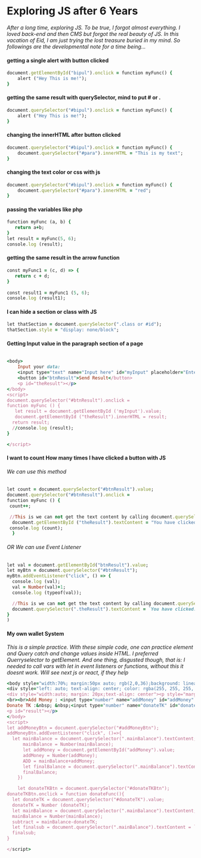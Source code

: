 #                            Exploring JS after 6 Years
*After a long time, exploring JS. To be true, I forgot almost everything. I loved back-end and then CMS but forgot the real beauty of JS. In this vacation of Eid, I am just trying the lost treasure buried in my mind. So followings are the developmental note for a time being...*

#### getting a single alert with button clicked
```ruby
document.getElementById("bipul").onclick = function myFunc() {
    alert ("Hey This is me!");
} 
```

#### getting the same result with querySelector, mind to put # or .
``` ruby
document.querySelector("#bipul").onclick = function myFunc() {
    alert ("Hey This is me!");
}
```
#### changing the innerHTML after button clicked
```ruby
document.querySelector("#bipul").onclick = function myFunc() {
    document.querySelector("#para").innerHTML = "This is my text";
}
```
#### changing the text color or css with js
```ruby
document.querySelector("#bipul").onclick = function myFunc() {
    document.querySelector("#para").innerHTML = "red";
}
```
#### passing the variables like php
```ruby
function myFunc (a, b) {
   return a+b;
}
let result = myFunc(5, 6);
console.log (result);
```
#### getting the same result in the arrow function 
```ruby
const myFunc1 = (c, d) => {
   return c + d;
}
 
const result1 = myFunc1 (5, 6);
console.log (result1); 
```
#### I can hide a section or class with JS
```ruby
let thatSection = document.querySelector(".class or #id");
thatSection.style = "display: none/block";

 ```
#### Getting Input value in the paragraph section of a page
```ruby

<body>
    Input your data: 
    <input type="text" name="Input here" id="myInput" placeholder="Enter your data here">
    <button id="btnResult">Send Result</button>
    <p id="theResult"></p>
</body>
<script>
document.querySelector("#btnResult").onclick = 
function myFunc () {
   let result = document.getElementById ('myInput').value;
   document.getElementById ("theResult").innerHTML = result;
  return result; 
  //console.log (result);
}

</script>
```


#### I want to count How many times I have clicked a button with JS
###### We can use this method 
```ruby
let count = document.querySelector("#btnResult").value;
document.querySelector("#btnResult").onclick = 
function myFunc () {
 count++;

 //This is we can not get the text content by calling document.querySelector(".theResult").textContent outside the function
  document.getElementById ("theResult").textContent = "You have clicked:" + `${count}`
 console.log (count);
  }
```

###### OR We can use Event Listener 
```ruby
let val = document.getElementById("btnResult").value;
let myBtn = document.querySelector("#btnResult");
myBtn.addEventListener("click", () => {
  console.log (val);
  val = Number(val)+1;
  console.log (typeof(val));

  //This is we can not get the text content by calling document.querySelector(".theResult").textContent outside the Event listener
  document.querySelector(".theResult").textContent = `You have clicked: ${val}`;
}
)
```

#### My own wallet System
*This is a simple practice. With these simple code, one can practice element and Query catch and change values inside HTML. I preferred Querryselector to getElement. And one thing, disgusted though, that is: I needed to call vars with let in event listeners or functions, without this it doesnt work. Will see next js or react, if they help*

```ruby
<body style="width:70%; margin:50px auto; rgb(2,0,36);background: linear-gradient(90deg, rgba(2,0,36,1) 0%, rgba(118,201,119,1) 0%, rgba(0,212,255,1) 100%); font-size: 30px;">
<div style="left: auto; text-align: center; color: rgba(255, 255, 255, 0.886); font-size: 54px;">My Own Wallet</div>
<div style="width:auto; margin: 20px;text-align: center"><p style="margin:0; display: inline; float:left;;">My Balance: &nbsp;</p><p class="mainBalance" style="margin:0; display: inline; float: left;">1000000</p></div>
<br><br>Add Money : <input type="number" name="addMoney" id="addMoney" value=100 style="font-size: 30px;">&nbsp;<button id="addMoneyBtn" style="border: royalblue; border-radius: 5px; background-color: rgb(163, 83, 229); padding:1px 10px 1px 10px; font-size: 30px;">Add Money</button><p></p>
Donate TK :&nbsp; &nbsp;<input type="number" name="donateTK" id="donateTK" value=100 style="font-size: 30px;">&nbsp;<button id="donateTKBtn" style="border: royalblue; border-radius: 5px; background-color: rgb(175, 48, 171); padding: 1px 10px 1px 10px; font-size: 30px;">Donate TK</button>
<p id="result"></p>
</body>
<script>
let addMoneyBtn = document.querySelector("#addMoneyBtn");
addMoneyBtn.addEventListener("click", ()=>{
  let mainBalance = document.querySelector(".mainBalance").textContent;
      mainBalance = Number(mainBalance);
      let addMoney = document.getElementById("addMoney").value;
      addMoney = Number(addMoney);
      ADD = mainBalance+addMoney;
      let finalBalance = document.querySelector(".mainBalance").textContent = `${ADD}`;
      finalBalance;
    })

    let donateTKBtn = document.querySelector("#donateTKBtn");
donateTKBtn.onclick = function donateFunc(){
  let donateTK = document.querySelector("#donateTK").value;
  donateTK = Number (donateTK);
  let mainBalance = document.querySelector(".mainBalance").textContent;
  mainBalance = Number(mainBalance);
  subtract = mainBalance-donateTK;
  let finalsub = document.querySelector(".mainBalance").textContent = `${subtract}`;
  finalsub;
}    

</script>
```